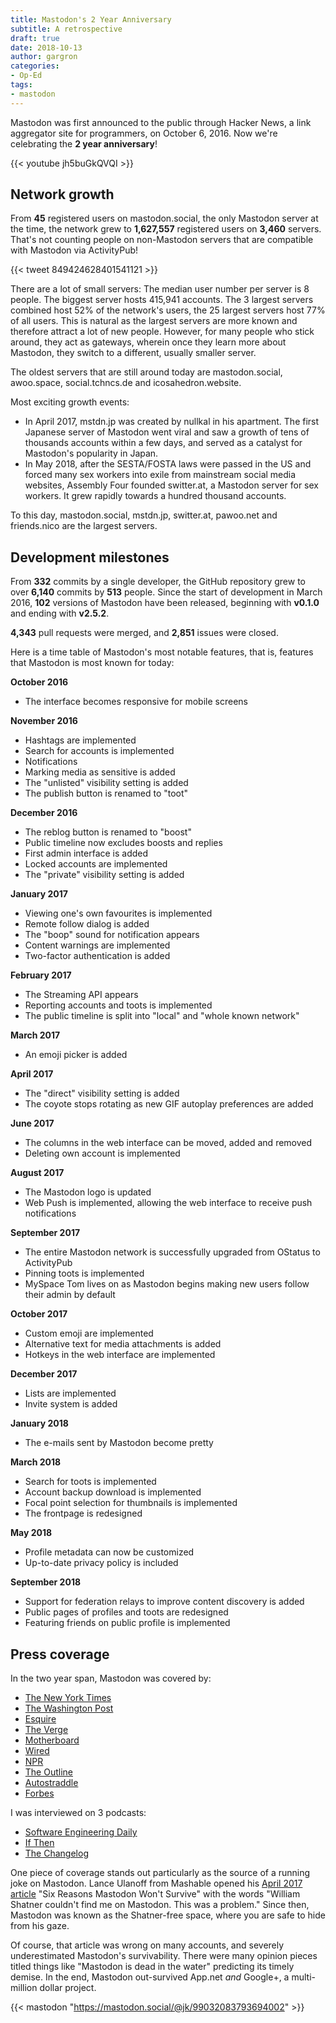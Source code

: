 ```yaml
---
title: Mastodon's 2 Year Anniversary
subtitle: A retrospective
draft: true
date: 2018-10-13
author: gargron
categories:
- Op-Ed
tags:
- mastodon
---
```


Mastodon was first announced to the public through Hacker News, a link aggregator site for programmers, on October 6, 2016. Now we're celebrating the **2 year anniversary**!<!--more-->

{{< youtube jh5buGkQVQI >}}

## Network growth

From **45** registered users on mastodon.social, the only Mastodon server at the time, the network grew to **1,627,557** registered users on **3,460** servers. That's not counting people on non-Mastodon servers that are compatible with Mastodon via ActivityPub!

{{< tweet 849424628401541121 >}}

There are a lot of small servers: The median user number per server is 8 people. The biggest server hosts 415,941 accounts. The 3 largest servers combined host 52% of the network's users, the 25 largest servers host 77% of all users. This is natural as the largest servers are more known and therefore attract a lot of new people. However, for many people who stick around, they act as gateways, wherein once they learn more about Mastodon, they switch to a different, usually smaller server.

The oldest servers that are still around today are mastodon.social, awoo.space, social.tchncs.de and icosahedron.website.

Most exciting growth events:

- In April 2017, mstdn.jp was created by nullkal in his apartment. The first Japanese server of Mastodon went viral and saw a growth of tens of thousands accounts within a few days, and served as a catalyst for Mastodon's popularity in Japan.
- In May 2018, after the SESTA/FOSTA laws were passed in the US and forced many sex workers into exile from mainstream social media websites, Assembly Four founded switter.at, a Mastodon server for sex workers. It grew rapidly towards a hundred thousand accounts.

To this day, mastodon.social, mstdn.jp, switter.at, pawoo.net and friends.nico are the largest servers.

## Development milestones

From **332** commits by a single developer, the GitHub repository grew to over **6,140** commits by **513** people. Since the start of development in March 2016, **102** versions of Mastodon have been released, beginning with **v0.1.0** and ending with **v2.5.2**.

**4,343** pull requests were merged, and **2,851** issues were closed.

Here is a time table of Mastodon's most notable features, that is, features that Mastodon is most known for today:

**October 2016**

  - The interface becomes responsive for mobile screens

**November 2016**

  - Hashtags are implemented
  - Search for accounts is implemented
  - Notifications
  - Marking media as sensitive is added
  - The "unlisted" visibility setting is added
  - The publish button is renamed to "toot"

**December 2016**

  - The reblog button is renamed to "boost"
  - Public timeline now excludes boosts and replies
  - First admin interface is added
  - Locked accounts are implemented
  - The "private" visibility setting is added

**January 2017**

  - Viewing one's own favourites is implemented
  - Remote follow dialog is added
  - The "boop" sound for notification appears
  - Content warnings are implemented
  - Two-factor authentication is added

**February 2017**

  - The Streaming API appears
  - Reporting accounts and toots is implemented
  - The public timeline is split into "local" and "whole known network"

**March 2017**

  - An emoji picker is added

**April 2017**

  - The "direct" visibility setting is added
  - The coyote stops rotating as new GIF autoplay preferences are added

**June 2017**

  - The columns in the web interface can be moved, added and removed
  - Deleting own account is implemented

**August 2017**

  - The Mastodon logo is updated
  - Web Push is implemented, allowing the web interface to receive push notifications

**September 2017**

  - The entire Mastodon network is successfully upgraded from OStatus to ActivityPub
  - Pinning toots is implemented
  - MySpace Tom lives on as Mastodon begins making new users follow their admin by default

**October 2017**

  - Custom emoji are implemented
  - Alternative text for media attachments is added
  - Hotkeys in the web interface are implemented

**December 2017**

  - Lists are implemented
  - Invite system is added

**January 2018**

  - The e-mails sent by Mastodon become pretty

**March 2018**

  - Search for toots is implemented
  - Account backup download is implemented
  - Focal point selection for thumbnails is implemented
  - The frontpage is redesigned

**May 2018**

  - Profile metadata can now be customized
  - Up-to-date privacy policy is included

**September 2018**

  - Support for federation relays to improve content discovery is added
  - Public pages of profiles and toots are redesigned
  - Featuring friends on public profile is implemented

## Press coverage

In the two year span, Mastodon was covered by:

- [The New York Times](https://www.nytimes.com/2018/03/28/technology/social-media-privacy.html)
- [The Washington Post](https://www.washingtonpost.com/news/the-switch/wp/2018/03/23/the-new-technology-that-aspires-to-deletefacebook-for-good/?noredirect=on&utm_term=.15c4dda140a9)
- [Esquire](https://www.esquire.com/lifestyle/a22777589/what-is-mastodon-twitter-platform/)
- [The Verge](http://www.theverge.com/2017/4/4/15177856/mastodon-social-network-twitter-clone)
- [Motherboard](https://motherboard.vice.com/en_us/article/mastodon-is-like-twitter-without-nazis-so-why-are-we-not-using-it)
- [Wired](https://www.wired.com/2017/04/like-twitter-hate-trolls-try-mastodon/)
- [NPR](https://www.npr.org/sections/thetwo-way/2018/05/01/607361849/as-facebook-shows-its-flaws-what-might-a-better-social-network-look-like)
- [The Outline](https://theoutline.com/post/2689/mastodon-makes-the-internet-feel-like-home-again)
- [Autostraddle](https://www.autostraddle.com/mastodon-101-a-queer-friendly-social-network-youre-gonna-like-a-lot-390948/)
- [Forbes](https://www.forbes.com/sites/paularmstrongtech/2017/04/09/mastodon-is-what-disruption-looks-like-right-before-it-happens/)

I was interviewed on 3 podcasts:

- [Software Engineering Daily](https://softwareengineeringdaily.com/2018/04/12/mastodon-federated-social-network-with-eugen-rochko/)
- [If Then](http://www.slate.com/articles/podcasts/if_then/2018/08/mastodon_founder_eugen_rochko_is_building_a_nazi_free_alternative_to_twitter.html)
- [The Changelog](https://changelog.com/podcast/315)

One piece of coverage stands out particularly as the source of a running joke on Mastodon. Lance Ulanoff from Mashable opened his [April 2017 article](https://mashable.com/2017/04/05/mastodon-wont-survive/) "Six Reasons Mastodon Won't Survive" with the words "William Shatner couldn't find me on Mastodon. This was a problem." Since then, Mastodon was known as the Shatner-free space, where you are safe to hide from his gaze.

Of course, that article was wrong on many accounts, and severely underestimated Mastodon's survivability. There were many opinion pieces titled things like "Mastodon is dead in the water" predicting its timely demise. In the end, Mastodon out-survived App.net *and* Google+, a multi-million dollar project.

{{< mastodon "https://mastodon.social/@jk/99032083793694002" >}}
